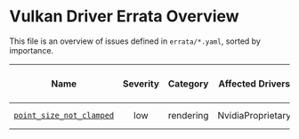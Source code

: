 <!--
GENERATED FILE - DO NOT EDIT.
Generated by scripts/generate.py using data from errata/*.yaml

Copyright 2023 Google LLC

SPDX-License-Identifier: CC-BY-4.0
-->

# Vulkan Driver Errata Overview

This file is an overview of issues defined in `errata/*.yaml`, sorted by importance.

| Name | Severity | Category | Affected Drivers | Affected Platforms | Fixed in latest drivers? |
|------|:--------:|:--------:|:----------------:|:------------------:|:------------------------:|
| [`point_size_not_clamped`](point_size_not_clamped.md) | low | rendering | NvidiaProprietary | Linux, Windows | Yes |

